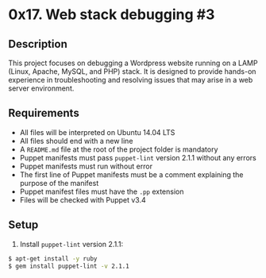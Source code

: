 # 0x17. Web stack debugging #3

## Description
This project focuses on debugging a Wordpress website running on a LAMP (Linux, Apache, MySQL, and PHP) stack. It is designed to provide hands-on experience in troubleshooting and resolving issues that may arise in a web server environment.

## Requirements
- All files will be interpreted on Ubuntu 14.04 LTS
- All files should end with a new line
- A `README.md` file at the root of the project folder is mandatory
- Puppet manifests must pass `puppet-lint` version 2.1.1 without any errors
- Puppet manifests must run without error
- The first line of Puppet manifests must be a comment explaining the purpose of the manifest
- Puppet manifest files must have the `.pp` extension
- Files will be checked with Puppet v3.4

## Setup
1. Install `puppet-lint` version 2.1.1:
```bash
$ apt-get install -y ruby
$ gem install puppet-lint -v 2.1.1
